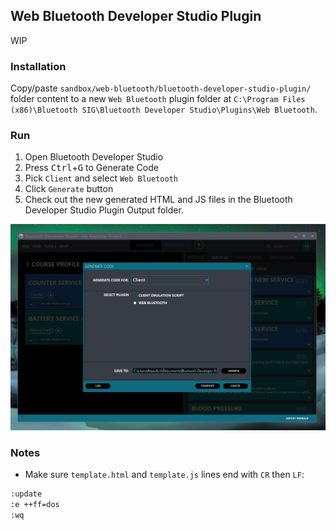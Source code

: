 ## Web Bluetooth Developer Studio Plugin

WIP

### Installation

Copy/paste `sandbox/web-bluetooth/bluetooth-developer-studio-plugin/` folder content to a new `Web Bluetooth` plugin folder at `C:\Program Files (x86)\Bluetooth SIG\Bluetooth Developer Studio\Plugins\Web Bluetooth`.

### Run

1. Open Bluetooth Developer Studio
2. Press <kbd>Ctrl</kbd>+<kbd>G</kbd> to Generate Code
3. Pick `Client` and select `Web Bluetooth`
4. Click `Generate` button
5. Check out the new generated HTML and JS files in the Bluetooth Developer Studio Plugin Output folder.
 
<img src="https://raw.githubusercontent.com/beaufortfrancois/sandbox/gh-pages/web-bluetooth/bluetooth-developer-studio-plugin/screenshot.png">

### Notes

- Make sure `template.html` and `template.js` lines end with `CR` then `LF`:

```bash
:update
:e ++ff=dos
:wq
```

